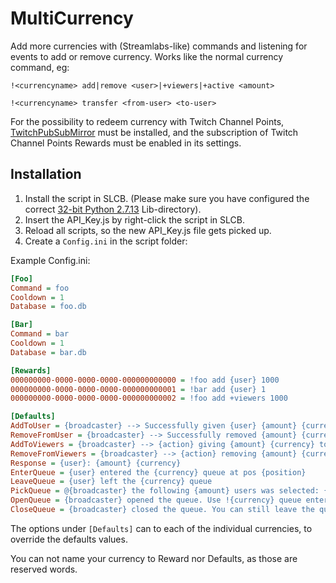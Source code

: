 # MultiCurrency

Add more currencies with (Streamlabs-like) commands and listening for events to add or remove currency. Works like the normal currency command, eg:

`!<currencyname> add|remove <user>|+viewers|+active <amount>`

`!<currencyname> transfer <from-user> <to-user>`

For the possibility to redeem currency with Twitch Channel Points, [TwitchPubSubMirror](https://github.com/nossebro/TwitchPubSubMirror) must be installed, and the subscription of Twitch Channel Points Rewards must be enabled in its settings.

## Installation

1. Install the script in SLCB. (Please make sure you have configured the correct [32-bit Python 2.7.13](https://www.python.org/ftp/python/2.7.13/python-2.7.13.msi) Lib-directory).
2. Insert the API_Key.js by right-click the script in SLCB.
3. Reload all scripts, so the new API_Key.js file gets picked up.
4. Create a `Config.ini` in the script folder:

Example Config.ini:

```INI
[Foo]
Command = foo
Cooldown = 1
Database = foo.db

[Bar]
Command = bar
Cooldown = 1
Database = bar.db

[Rewards]
000000000-0000-0000-0000-000000000000 = !foo add {user} 1000
000000000-0000-0000-0000-000000000001 = !bar add {user} 1
000000000-0000-0000-0000-000000000002 = !foo add +viewers 1000

[Defaults]
AddToUser = {broadcaster} --> Successfully given {user} {amount} {currency}
RemoveFromUser = {broadcaster} --> Successfully removed {amount} {currency} from {user}
AddToViewers = {broadcaster} --> {action} giving {amount} {currency} to {group} in chat
RemoveFromViewers = {broadcaster} --> {action} removing {amount} {currency} to {group} in chat
Response = {user}: {amount} {currency}
EnterQueue = {user} entered the {currency} queue at pos {position}
LeaveQueue = {user} left the {currency} queue
PickQueue = @{broadcaster} the following {amount} users was selected: {users}
OpenQueue = {broadcaster} opened the queue. Use !{currency} queue enter to join for {cost} {currency}
CloseQueue = {broadcaster} closed the queue. You can still leave the queue with !{currency} queue leave
```

The options under `[Defaults]` can to each of the individual currencies, to override the defaults values.

You can not name your currency to Reward nor Defaults, as those are reserved words.
